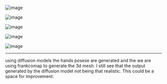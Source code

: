 
![image](https://github.com/saisriteja/IITMResearch/assets/48018142/7e4206a2-bdb2-4c40-8f15-c4a2d811669f)

![image](https://github.com/saisriteja/IITMResearch/assets/48018142/0a0961d4-f22e-44a1-9997-7dc2169a4716)

![image](https://github.com/saisriteja/IITMResearch/assets/48018142/2800f02b-2176-4c9f-a4c9-9492907ef9ec)


![image](https://github.com/saisriteja/IITMResearch/assets/48018142/775fe13b-fb9d-43b2-ac43-d3ea089e45f0)


![image](https://github.com/saisriteja/IITMResearch/assets/48018142/03ee36dd-f1a0-4300-b7ab-25b4673b39d0)

---

using diffusion models the hands posese are generated and the we are using frankcomap to generate the 3d mesh.
I still see that the output generated by the diffusion model not being that realistic. This could be a space for improvement.
